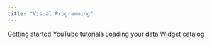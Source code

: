 ```yaml
---
title: "Visual Programming"
---
```


[Getting started](/getting-started)
[YouTube tutorials](https://www.youtube.com/channel/UClKKWBe2SCAEyv7ZNGhIe4g)
[Loading your data](https://orange3.readthedocs.io/projects/orange-visual-programming/en/latest/loading-your-data/index.html)
[Widget catalog](/widget-catalog/)
